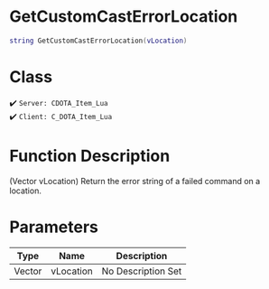 # GetCustomCastErrorLocation
```lua
string GetCustomCastErrorLocation(vLocation)
```
# Class
✔️ `Server: CDOTA_Item_Lua`  
✔️ `Client: C_DOTA_Item_Lua`  

# Function Description
(Vector vLocation) Return the error string of a failed command on a location.
# Parameters
Type|Name|Description
--|--|--
Vector|vLocation|No Description Set
